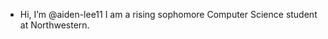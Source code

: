 -  Hi, I’m @aiden-lee11 I am a rising sophomore Computer Science student at Northwestern. 

<!---
aiden-lee11/aiden-lee11 is a ✨ special ✨ repository because its `README.md` (this file) appears on your GitHub profile.
You can click the Preview link to take a look at your changes.
--->
